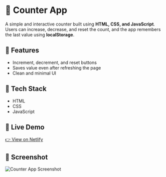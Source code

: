 # 🧮 Counter App

A simple and interactive counter built using **HTML, CSS, and JavaScript**.  
Users can increase, decrease, and reset the count, and the app remembers the last value using **localStorage**.

## 🌟 Features
- Increment, decrement, and reset buttons  
- Saves value even after refreshing the page  
- Clean and minimal UI  

## 🧰 Tech Stack
- HTML  
- CSS  
- JavaScript  

## 🚀 Live Demo
[👉 View on Netlify](https://counter-site-12.netlify.app/)

## 📸 Screenshot
![Counter App Screenshot](screenshot(1).png)
